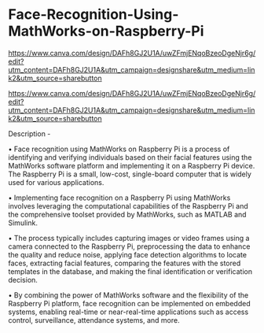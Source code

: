 # Face-Recognition-Using-MathWorks-on-Raspberry-Pi
https://www.canva.com/design/DAFh8GJ2U1A/uwZFmjENqoBzeoDgeNjr6g/edit?utm_content=DAFh8GJ2U1A&utm_campaign=designshare&utm_medium=link2&utm_source=sharebutton

https://www.canva.com/design/DAFh8GJ2U1A/uwZFmjENqoBzeoDgeNjr6g/edit?utm_content=DAFh8GJ2U1A&utm_campaign=designshare&utm_medium=link2&utm_source=sharebutton

Description -

•	Face recognition using MathWorks on Raspberry Pi is a process of identifying and verifying individuals based on their facial features using the MathWorks software platform and implementing it on a Raspberry Pi device. The Raspberry Pi is a small, low-cost, single-board computer that is widely used for various applications.

•	Implementing face recognition on a Raspberry Pi using MathWorks involves leveraging the computational capabilities of the Raspberry Pi and the comprehensive toolset provided by MathWorks, such as MATLAB and Simulink. 

•	The process typically includes capturing images or video frames using a camera connected to the Raspberry Pi, preprocessing the data to enhance the quality and reduce noise, applying face detection algorithms to locate faces, extracting facial features, comparing the features with the stored templates in the database, and making the final identification or verification decision.

•	By combining the power of MathWorks software and the flexibility of the Raspberry Pi platform, face recognition can be implemented on embedded systems, enabling real-time or near-real-time applications such as access control, surveillance, attendance systems, and more.

